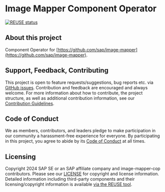 # Image Mapper Component Operator

[![REUSE status](https://api.reuse.software/badge/github.com/SAP/image-mapper-cop)](https://api.reuse.software/info/github.com/SAP/image-mapper-cop)

## About this project

Component Operator for [https://github.com/sap/image-mapper](https://github.com/sap/image-mapper).

## Support, Feedback, Contributing

This project is open to feature requests/suggestions, bug reports etc. via [GitHub issues](https://github.com/SAP/image-mapper-cop/issues). Contribution and feedback are encouraged and always welcome. For more information about how to contribute, the project structure, as well as additional contribution information, see our [Contribution Guidelines](CONTRIBUTING.md).

## Code of Conduct

We as members, contributors, and leaders pledge to make participation in our community a harassment-free experience for everyone. By participating in this project, you agree to abide by its [Code of Conduct](https://github.com/SAP/.github/blob/main/CODE_OF_CONDUCT.md) at all times.

## Licensing

Copyright 2024 SAP SE or an SAP affiliate company and image-mapper-cop contributors. Please see our [LICENSE](LICENSE) for copyright and license information. Detailed information including third-party components and their licensing/copyright information is available [via the REUSE tool](https://api.reuse.software/info/github.com/SAP/image-mapper-cop).
